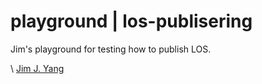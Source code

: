 # playground | los-publisering

Jim's playground for testing how to publish LOS. 



\ [Jim J. Yang](https://www.linkedin.com/in/jimjyang/)

